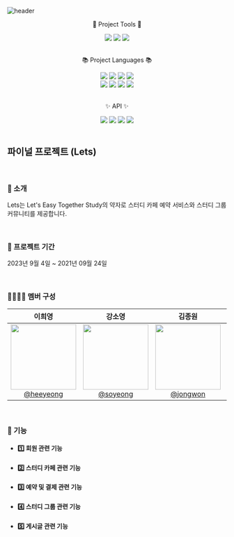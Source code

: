 ![header](https://capsule-render.vercel.app/api?type=waving&height=200&text=Lets!&fontAlign=80&fontAlignY=40&color=gradient)

<div align=center>
	<p>🔨 Project Tools 🔨</p>
</div>

<div align="center">
	<img src="https://img.shields.io/badge/VS Code-007ACC?style=flat&logo=Visualstudiocode&logoColor=white" />
	<img src="https://img.shields.io/badge/IntelliJ-007ACC?style=flat&logo=Intellijidea&logoColor=white" />
  <img src="https://img.shields.io/badge/Github-181717?style=flat&logo=Github&logoColor=white" />
</div>

<br />

<div align=center>
	<p>📚 Project Languages 📚</p>
</div>

<div align="center">
	<img src="https://img.shields.io/badge/HTML5-E34F26?style=flat&logo=HTML5&logoColor=white" />
	<img src="https://img.shields.io/badge/CSS3-1572B6?style=flat&logo=CSS3&logoColor=white" />
	<img src="https://img.shields.io/badge/Bootstrap-7952B3?style=flat&logo=Bootstrap&logoColor=white" />
	<img src="https://img.shields.io/badge/Javascript-F7DF1E?style=flat&logo=Javascript&logoColor=white" />
</div>

<div align="center">
	<img src="https://img.shields.io/badge/Java-007396?style=flat&logo=Openjdk&logoColor=white" />
  <img src="https://img.shields.io/badge/Gradle-02303A?style=flat&logo=Gradle&logoColor=white" />
  <img src="https://img.shields.io/badge/SpringBoot-6DB33F?style=flat&logo=Springboot&logoColor=white" />
	<img src="https://img.shields.io/badge/Oracle SQL-F80000?style=flat&logo=Oracle&logoColor=white" />
</div>

<br />

<div align=center>
	<p>✨ API ✨</p>
</div>

<div align="center">
	<img src="https://img.shields.io/badge/Google-4285F4?style=flat&logo=Google&logoColor=white" />
	<img src="https://img.shields.io/badge/Kakao-FFCD00?style=flat&logo=Kakao&logoColor=white" />
	<img src="https://img.shields.io/badge/Daum주소-EE8208?style=flat&logo=&logoColor=white" />
	<img src="https://img.shields.io/badge/i'mport결제-31A8FF?style=flat&logo=&logoColor=white" />
</div>

<br />

## 파이널 프로젝트 (Lets)

<br />

### 🎤 소개 
Lets는 Let's Easy Together Study의 약자로 스터디 카페 예약 서비스와 스터디 그룹 커뮤니티를 제공합니다.

<br />

### 📆 프로젝트 기간
2023년 9월 4일 ~ 2021년 09월 24일

<br />

### 👨‍💻👩‍💻 멤버 구성
|                                                                **이희영**                                                                |                                                                                          **강소영**                                                                                          |                                                                                         **김종원**                                                                                         |                                                                                       **박상훈**                                                                                       | **이한솔**                                                                                                                                                                                |
|:-------------------------------------------------------------------------------------------------------------------------------------:|:-----------------------------------------------------------------------------------------------------------------------------------------------------------------------------------------:|:---------------------------------------------------------------------------------------------------------------------------------------------------------------------------------------:|:-----------------------------------------------------------------------------------------------------------------------------------------------------------------------------------:|----------------------------------------------------------------------------------------------------------------------------------------------------------------------------------------|
| [<img src="https://github.com/Ezen-Lets/final_project_lets/assets/139057065/b17ad1a2-5d7d-40cc-a85f-6d70a0a81965" height=150 width=150> <br/> @heeyeong](https://github.com/heeyeong91) | [<img src="https://github.com/Ezen-Lets/final_project_lets/assets/139057065/347e0274-5b59-4752-81e3-c1ec4742cd1d" height=150 width=150> <br/> @soyeong](https://github.com/soyeong-elena) | [<img src="https://github.com/Ezen-Lets/final_project_lets/assets/139057065/6336ee0a-3c73-41dc-95f2-2ffcabe7eafe" height=150 width=150> <br/> @jongwon](https://github.com/911kimjonga) | [<img src="https://github.com/Ezen-Lets/final_project_lets/assets/139057065/689724d3-cfdb-426b-8bc4-2cb2326d7b55" height=150 width=150> <br/> @sanghoon](https://github.com/sjm601) | [<img src="https://github.com/Ezen-Lets/final_project_lets/assets/139057065/4759e791-f616-4329-8370-c672996cb9d4" height=150 width=150> <br/> @hansol](https://github.com/lhansol1996) |


<br />

### 📌 기능
- #### 1️⃣ 회원 관련 기능
- #### 2️⃣ 스터디 카페 관련 기능
- #### 3️⃣ 예약 및 결제 관련 기능
- #### 4️⃣ 스터디 그룹 관련 기능
- #### 5️⃣ 게시글 관련 기능

